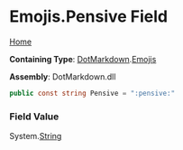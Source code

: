 # Emojis\.Pensive Field

[Home](../../../README.md)

**Containing Type**: [DotMarkdown](../../README.md)\.[Emojis](../README.md)

**Assembly**: DotMarkdown\.dll

```csharp
public const string Pensive = ":pensive:"
```

### Field Value

System\.[String](https://docs.microsoft.com/en-us/dotnet/api/system.string)